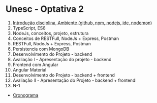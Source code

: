 # Unesc - Optativa 2
		
1. [Introdução disciplina, Ambiente (github, npm, nodejs, ide, nodemon)](01-ambiente-nodejs.md)
1. TypeScript, ES6
1. NodeJs, conceitos, projeto, estrutura
1. Conceitos de RESTFull, NodeJs + Express, Postman
1. RESTFull, NodeJs + Express, Postman
1. Persistencia com MongoDB
1. Desenvolvimento do Projeto - backend
1. Avaliação I - Apresentação do projeto - backend
1. Frontend com Angular
1. Angular Material
1. Desenvolvimento do Projeto - backend + frontend
1. Avaliação II - Apresentação do Projeto - backend + frontend
1. N-1

* [Cronograma](https://docs.google.com/spreadsheets/d/1-MlzVX1DJMUUkhFrjBPYVWPy6ISA5Ssn8IfaKmpnkec/edit#gid=0)
